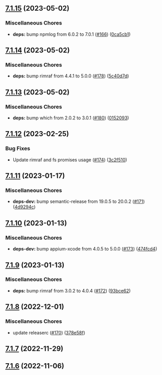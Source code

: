 ## [7.1.15](https://github.com/appium/node-simctl/compare/v7.1.14...v7.1.15) (2023-05-02)


### Miscellaneous Chores

* **deps:** bump npmlog from 6.0.2 to 7.0.1 ([#166](https://github.com/appium/node-simctl/issues/166)) ([0ca5cb1](https://github.com/appium/node-simctl/commit/0ca5cb17c5c19c551325a7f5f7b877895d27cad2))

## [7.1.14](https://github.com/appium/node-simctl/compare/v7.1.13...v7.1.14) (2023-05-02)


### Miscellaneous Chores

* **deps:** bump rimraf from 4.4.1 to 5.0.0 ([#178](https://github.com/appium/node-simctl/issues/178)) ([5c40d7d](https://github.com/appium/node-simctl/commit/5c40d7dd3e7d213210a67fd5067f26c0324ff255))

## [7.1.13](https://github.com/appium/node-simctl/compare/v7.1.12...v7.1.13) (2023-05-02)


### Miscellaneous Chores

* **deps:** bump which from 2.0.2 to 3.0.1 ([#180](https://github.com/appium/node-simctl/issues/180)) ([0152093](https://github.com/appium/node-simctl/commit/0152093a7a2d3262d2da4c8f94c3b905bfbafce8))

## [7.1.12](https://github.com/appium/node-simctl/compare/v7.1.11...v7.1.12) (2023-02-25)


### Bug Fixes

* Update rimraf and fs promises usage ([#174](https://github.com/appium/node-simctl/issues/174)) ([3c2f510](https://github.com/appium/node-simctl/commit/3c2f5107dc51c92898afd44a0a2da99ddc65ed8b))

## [7.1.11](https://github.com/appium/node-simctl/compare/v7.1.10...v7.1.11) (2023-01-17)


### Miscellaneous Chores

* **deps-dev:** bump semantic-release from 19.0.5 to 20.0.2 ([#171](https://github.com/appium/node-simctl/issues/171)) ([4d9294c](https://github.com/appium/node-simctl/commit/4d9294c078e2746fd4d39f0d4f6ae8b572ad518b))

## [7.1.10](https://github.com/appium/node-simctl/compare/v7.1.9...v7.1.10) (2023-01-13)


### Miscellaneous Chores

* **deps-dev:** bump appium-xcode from 4.0.5 to 5.0.0 ([#173](https://github.com/appium/node-simctl/issues/173)) ([474fcd4](https://github.com/appium/node-simctl/commit/474fcd4a4c799edccd434793a8b002977bc05fd9))

## [7.1.9](https://github.com/appium/node-simctl/compare/v7.1.8...v7.1.9) (2023-01-13)


### Miscellaneous Chores

* **deps:** bump rimraf from 3.0.2 to 4.0.4 ([#172](https://github.com/appium/node-simctl/issues/172)) ([93bce62](https://github.com/appium/node-simctl/commit/93bce628ff65f53695f1c91a0cc13ed01428c3b9))

## [7.1.8](https://github.com/appium/node-simctl/compare/v7.1.7...v7.1.8) (2022-12-01)


### Miscellaneous Chores

* update releaserc ([#170](https://github.com/appium/node-simctl/issues/170)) ([378e58f](https://github.com/appium/node-simctl/commit/378e58fdfe10f163aaf0e2be510c12d20d440c17))

## [7.1.7](https://github.com/appium/node-simctl/compare/v7.1.6...v7.1.7) (2022-11-29)

## [7.1.6](https://github.com/appium/node-simctl/compare/v7.1.5...v7.1.6) (2022-11-06)
